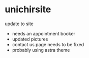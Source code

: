 # unichirsite
update to site



- needs an appointment booker
- updated pictures
- contact us page needs to be fixed
- probably using astra theme
